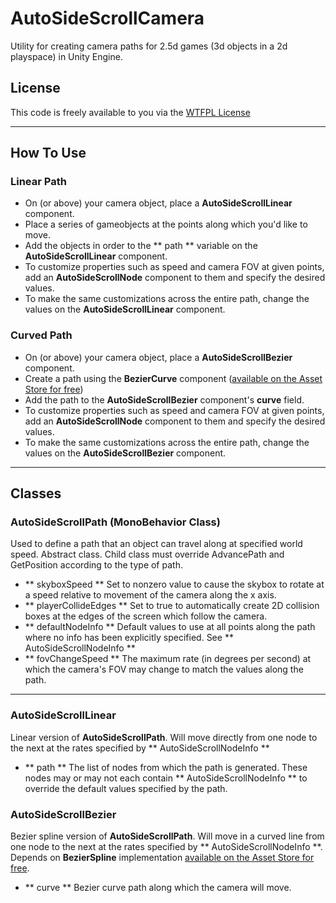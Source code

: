 # AutoSideScrollCamera
Utility for creating camera paths for 2.5d games (3d objects in a 2d playspace) in Unity Engine.

## License
This code is freely available to you via the [WTFPL License](https://en.wikipedia.org/wiki/WTFPL)

***

## How To Use

### Linear Path
* On (or above) your camera object, place a **AutoSideScrollLinear** component.
* Place a series of gameobjects at the points along which you'd like to move.
* Add the objects in order to the ** path ** variable on the **AutoSideScrollLinear** component.
* To customize properties such as speed and camera FOV at given points, add an **AutoSideScrollNode** component to them and specify the desired values.
* To make the same customizations across the entire path, change the values on the **AutoSideScrollLinear** component.

### Curved Path
* On (or above) your camera object, place a **AutoSideScrollBezier** component.
* Create a path using the **BezierCurve** component ([available on the Asset Store for free](https://www.assetstore.unity3d.com/en/#!/content/11278))
* Add the path to the **AutoSideScrollBezier** component's **curve** field.
* To customize properties such as speed and camera FOV at given points, add an **AutoSideScrollNode** component to them and specify the desired values.
* To make the same customizations across the entire path, change the values on the **AutoSideScrollBezier** component.

***

## Classes
### AutoSideScrollPath (MonoBehavior Class)
Used to define a path that an object can travel along at specified world speed. Abstract class.  Child class must override AdvancePath and GetPosition according to the type of path.
* ** skyboxSpeed ** Set to nonzero value to cause the skybox to rotate at a speed relative to movement of the camera along the x axis.
* ** playerCollideEdges ** Set to true to automatically create 2D collision boxes at the edges of the screen which follow the camera.
* ** defaultNodeInfo ** Default values to use at all points along the path where no info has been explicitly specified.  See ** AutoSideScrollNodeInfo **
* ** fovChangeSpeed ** The maximum rate (in degrees per second) at which the camera's FOV may change to match the values along the path.

***

### AutoSideScrollLinear ###
Linear version of **AutoSideScrollPath**.  Will move directly from one node to the next at the rates specified by ** AutoSideScrollNodeInfo **
* ** path ** The list of nodes from which the path is generated.  These nodes may or may not each contain ** AutoSideScrollNodeInfo ** to override the default values specified by the path.

### AutoSideScrollBezier ###
Bezier spline version of **AutoSideScrollPath**.  Will move in a curved line from one node to the next at the rates specified by ** AutoSideScrollNodeInfo **.  Depends on **BezierSpline** implementation [available on the Asset Store for free](https://www.assetstore.unity3d.com/en/#!/content/11278).
* ** curve ** Bezier curve path along which the camera will move.
